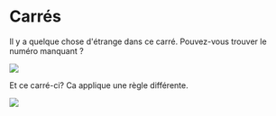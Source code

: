 # Carrés

Il y a quelque chose d'étrange dans ce carré. Pouvez-vous trouver le numéro manquant ?

![](https://github.com/supportingami/sami-maths-club/blob/master/maths-club-pack/images/addition-squares-1.png?raw=true)

Et ce carré-ci? Ca applique une règle différente.

![](https://github.com/supportingami/sami-maths-club/blob/master/maths-club-pack/images/addition-squares-2.png?raw=true)
